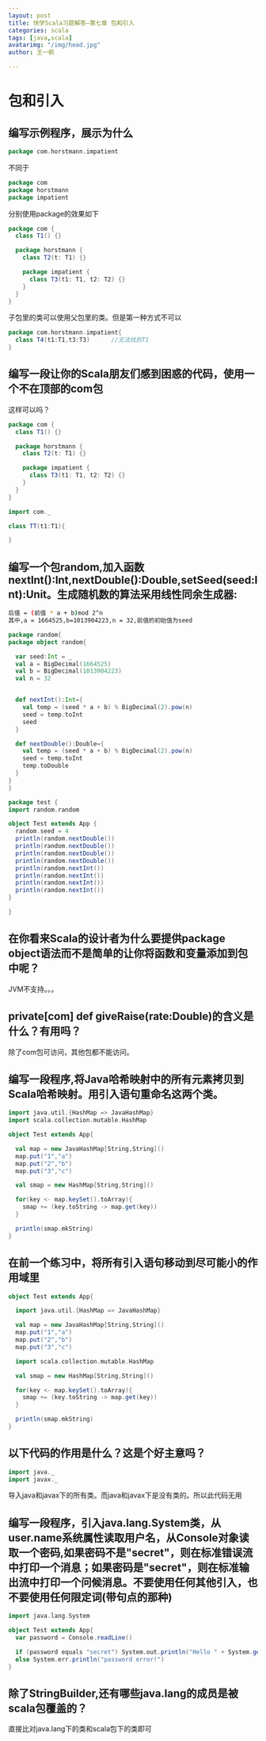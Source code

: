 ```yaml
---
layout: post
title: 快学Scala习题解答—第七章 包和引入
categories: scala
tags: [java,scala]
avatarimg: "/img/head.jpg"
author: 王一帆

---
```



包和引入
========

编写示例程序，展示为什么
------------------------

```scala
package com.horstmann.impatient
```

不同于

```scala
package com
package horstmann
package impatient
```

分别使用package的效果如下

```scala
package com {
  class T1() {}

  package horstmann {
    class T2(t: T1) {}

    package impatient {
      class T3(t1: T1, t2: T2) {}
    }
  }
}
```

子包里的类可以使用父包里的类。但是第一种方式不可以

```scala
package com.horstmann.impatient{
  class T4(t1:T1,t3:T3)      //无法找到T1
}
```

<!-- more -->

编写一段让你的Scala朋友们感到困惑的代码，使用一个不在顶部的com包
----------------------------------------------------------------

这样可以吗？

```scala
package com {
  class T1() {}

  package horstmann {
    class T2(t: T1) {}

    package impatient {
      class T3(t1: T1, t2: T2) {}
    }
  }
}

import com._

class TT(t1:T1){

}
```

编写一个包random,加入函数nextInt():Int,nextDouble():Double,setSeed(seed:Int):Unit。生成随机数的算法采用线性同余生成器:
----------------------------------------------------------------------------------------------------------------------

```sh
后值 = (前值 * a + b)mod 2^n
其中,a = 1664525,b=1013904223,n = 32,前值的初始值为seed
```

```scala
package random{
package object random{

  var seed:Int = _
  val a = BigDecimal(1664525)
  val b = BigDecimal(1013904223)
  val n = 32


  def nextInt():Int={
    val temp = (seed * a + b) % BigDecimal(2).pow(n)
    seed = temp.toInt
    seed
  }

  def nextDouble():Double={
    val temp = (seed * a + b) % BigDecimal(2).pow(n)
    seed = temp.toInt
    temp.toDouble
  }
}
}

package test {
import random.random

object Test extends App {
  random.seed = 4
  println(random.nextDouble())
  println(random.nextDouble())
  println(random.nextDouble())
  println(random.nextDouble())
  println(random.nextInt())
  println(random.nextInt())
  println(random.nextInt())
  println(random.nextInt())
}

}
```

在你看来Scala的设计者为什么要提供package object语法而不是简单的让你将函数和变量添加到包中呢？
---------------------------------------------------------------------------------------------

JVM不支持。。。

private[com] def giveRaise(rate:Double)的含义是什么？有用吗？
-------------------------------------------------------------

除了com包可访问，其他包都不能访问。

编写一段程序,将Java哈希映射中的所有元素拷贝到Scala哈希映射。用引入语句重命名这两个类。
--------------------------------------------------------------------------------------

```scala
import java.util.{HashMap => JavaHashMap}
import scala.collection.mutable.HashMap

object Test extends App{

  val map = new JavaHashMap[String,String]()
  map.put("1","a")
  map.put("2","b")
  map.put("3","c")

  val smap = new HashMap[String,String]()

  for(key <- map.keySet().toArray){
    smap += (key.toString -> map.get(key))
  }

  println(smap.mkString)
}
```

在前一个练习中，将所有引入语句移动到尽可能小的作用域里
------------------------------------------------------

```scala
object Test extends App{

  import java.util.{HashMap => JavaHashMap}

  val map = new JavaHashMap[String,String]()
  map.put("1","a")
  map.put("2","b")
  map.put("3","c")

  import scala.collection.mutable.HashMap

  val smap = new HashMap[String,String]()

  for(key <- map.keySet().toArray){
    smap += (key.toString -> map.get(key))
  }

  println(smap.mkString)
}
```

以下代码的作用是什么？这是个好主意吗？
--------------------------------------

```scala
import java._
import javax._
```

导入java和javax下的所有类。而java和javax下是没有类的。所以此代码无用

编写一段程序，引入java.lang.System类，从user.name系统属性读取用户名，从Console对象读取一个密码,如果密码不是"secret"，则在标准错误流中打印一个消息；如果密码是"secret"，则在标准输出流中打印一个问候消息。不要使用任何其他引入，也不要使用任何限定词(带句点的那种)
-----------------------------------------------------------------------------------------------------------------------------------------------------------------------------------------------------------------------------------------------------------------

```scala
import java.lang.System

object Test extends App{
  var password = Console.readLine()

  if (password equals "secret") System.out.println("Hello " + System.getProperty("user.name"))
  else System.err.println("password error!")
}
```

除了StringBuilder,还有哪些java.lang的成员是被scala包覆盖的？
------------------------------------------------------------

直接比对java.lang下的类和scala包下的类即可

